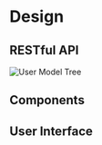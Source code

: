 # Design

## RESTful API

![User Model Tree](https://dl.dropboxusercontent.com/u/61518573/locus-diagrams/User-Model-Tree.svg)

## Components

## User Interface
